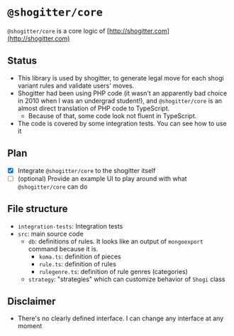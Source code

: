 # `@shogitter/core`

`@shogitter/core` is a core logic of [http://shogitter.com](http://shogitter.com)

## Status

- This library is used by shogitter, to generate legal move for each shogi variant rules and validate users' moves.
- Shogitter had been using PHP code (it wasn't an apparently bad choice in 2010 when I was an undergrad student!), and `@shogitter/core` is an almost direct translation of PHP code to TypeScript.
  - Because of that, some code look not fluent in TypeScript.
- The code is covered by some integration tests. You can see how to use it

## Plan

- [x] Integrate `@shogitter/core` to the shogitter itself
- [ ] (optional) Provide an example UI to play around with what `@shogitter/core` can do

## File structure

- `integration-tests`: Integration tests
- `src`: main source code
  - `db`: definitions of rules. It looks like an output of `mongoexport` command because it is.
    - `koma.ts`: definition of pieces
    - `rule.ts`: definition of rules
    - `rulegenre.ts`: definition of rule genres (categories)
  - `strategy`: "strategies" which can customize behavior of `Shogi` class

## Disclaimer

- There's no clearly defined interface. I can change any interface at any moment

